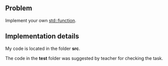 ## Problem

Implement your own [std::function](https://en.cppreference.com/w/cpp/utility/functional/function).

## Implementation details

My code is located in the folder __src__.

The code in the __test__ folder was suggested by teacher for checking the task.
